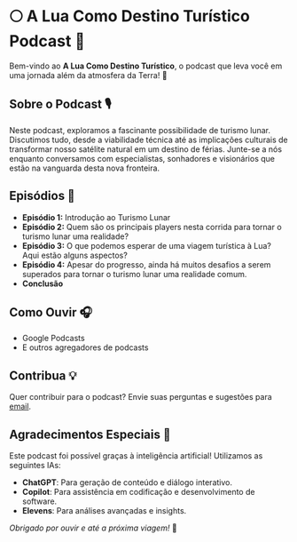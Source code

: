 
# 🌕 A Lua Como Destino Turístico Podcast 🚀

Bem-vindo ao **A Lua Como Destino Turístico**, o podcast que leva você em uma jornada além da atmosfera da Terra! 🌌

## Sobre o Podcast 🎙️
Neste podcast, exploramos a fascinante possibilidade de turismo lunar. Discutimos tudo, desde a viabilidade técnica até as implicações culturais de transformar nosso satélite natural em um destino de férias. Junte-se a nós enquanto conversamos com especialistas, sonhadores e visionários que estão na vanguarda desta nova fronteira.

## Episódios 📅
- **Episódio 1:** Introdução ao Turismo Lunar
- **Episódio 2:** Quem são os principais players nesta corrida para tornar o turismo lunar uma realidade?
- **Episódio 3:** O que podemos esperar de uma viagem turística à Lua? Aqui estão alguns aspectos?
- **Episódio 4:** Apesar do progresso, ainda há muitos desafios a serem superados para tornar o turismo lunar uma realidade comum.
- **Conclusão**

## Como Ouvir 🎧
- Google Podcasts
- E outros agregadores de podcasts

## Contribua 💡
Quer contribuir para o podcast? Envie suas perguntas e sugestões para [email](mailto:veradcj.fl@hotmail.com).

## Agradecimentos Especiais 👏
Este podcast foi possível graças à inteligência artificial! Utilizamos as seguintes IAs:
- **ChatGPT**: Para geração de conteúdo e diálogo interativo.
- **Copilot**: Para assistência em codificação e desenvolvimento de software.
- **Elevens**: Para análises avançadas e insights.




*Obrigado por ouvir e até a próxima viagem!* 🌟
